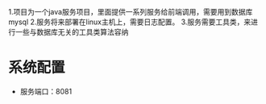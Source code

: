 1.项目为一个java服务项目，里面提供一系列服务给前端调用，需要用到数据库 mysql
2.服务将来部署在linux主机上，需要日志配置。
3.服务需要工具类，来进行一些与数据库无关的工具类算法容纳

# 系统配置
- 服务端口：8081
